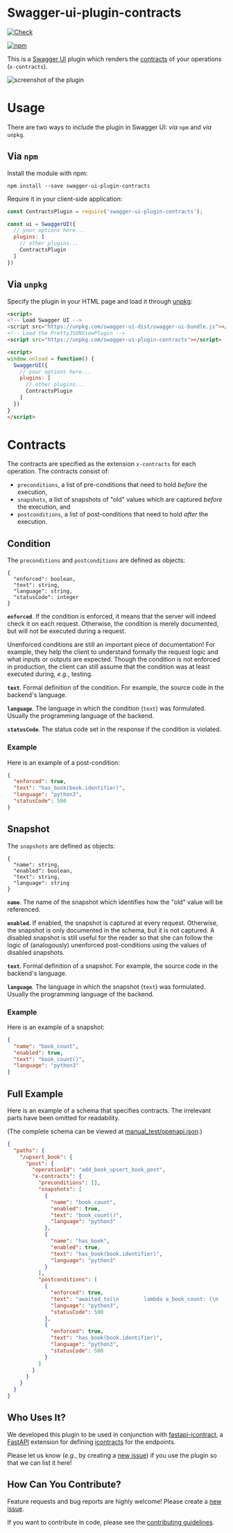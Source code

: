 # Swagger-ui-plugin-contracts

[![Check](
https://github.com/mristin/swagger-ui-plugin-contracts/actions/workflows/check-push-to-main.yml/badge.svg
)](
https://github.com/mristin/swagger-ui-plugin-contracts/actions/workflows/check-push-to-main.yml
)

[![npm](https://img.shields.io/npm/v/swagger-ui-plugin-contracts)](
https://www.npmjs.com/package/swagger-ui-plugin-contracts
)

This is a [Swagger UI] plugin which renders the [contracts] of your operations (`x-contracts`).

[Swagger UI]: https://swagger.io/tools/swagger-ui/
[contracts]: https://en.wikipedia.org/wiki/Design_by_contract

![screenshot of the plugin](screenshot.png)

# Usage

There are two ways to include the plugin in Swagger UI: *via* `npm` and *via* `unpkg`.

## Via `npm`

Install the module with npm:

```
npm install --save swagger-ui-plugin-contracts
```

Require it in your client-side application:

```javascript
const ContractsPlugin = require('swagger-ui-plugin-contracts');

const ui = SwaggerUI({
  // your options here...
  plugins: [
    // other plugins...
    ContractsPlugin
  ]
})
```

## Via `unpkg`

Specify the plugin in your HTML page and load it through [unpkg]:

```html
<script>
<!-- Load Swagger UI -->
<script src="https://unpkg.com/swagger-ui-dist/swagger-ui-bundle.js"></script> 
<!-- Load the PrettyJSONViewPlugin -->
<script src="https://unpkg.com/swagger-ui-plugin-contracts"></script>

<script>
window.onload = function() {
  SwaggerUI({
    // your options here...
    plugins: [
      // other plugins...
      ContractsPlugin
    ]
  })
}
</script>
```

[unpkg]: https://unpkg.com/

# Contracts

The contracts are specified as the extension `x-contracts` for each operation.
The contracts consist of:
* `preconditions`, a list of pre-conditions that need to hold *before* the execution,
* `snapshots`, a list of snapshots of "old" values which are captured *before* the execution, and
* `postconditions`, a list of post-conditions that need to hold *after* the execution.

## Condition

The `preconditions` and `postconditions` are defined as objects:

```
{
  "enforced": boolean,
  "text": string,
  "language": string,
  "statusCode": integer
}
```

**`enforced`**. 
If the condition is enforced, it means that the server will indeed check it on each request.
Otherwise, the condition is merely documented, but will not be executed during a request.

Unenforced conditions are still an important piece of documentation!
For example, they help the client to understand formally the request logic and what inputs or 
outputs are expected.
Though the condition is not enforced in production, the client can still assume that the condition
was at least executed during, *e.g.*, testing.

**`text`**.
Formal definition of the condition. 
For example, the source code in the backend's language.

**`language`**. 
The language in which the condition (`text`) was formulated.
Usually the programming language of the backend.

**`statusCode`**.
The status code set in the response if the condition is violated.

### Example

Here is an example of a post-condition:

```json
{
  "enforced": true,
  "text": "has_book(book.identifier)",
  "language": "python3",
  "statusCode": 500
}
```

## Snapshot

The `snapshots` are defined as objects:

```
{
  "name": string,
  "enabled": boolean,
  "text": string,
  "language": string
}
```

**`name`**. 
The name of the snapshot which identifies how the "old" value will be referenced.

**`enabled`**.
If enabled, the snapshot is captured at every request.
Otherwise, the snapshot is only documented in the schema, but it is not captured.
A disabled snapshot is still useful for the reader so that she can follow the logic of (analogously)
unenforced post-conditions using the values of disabled snapshots.

**`text`**.
Formal definition of a snapshot.
For example, the source code in the backend's language.

**`language`**. 
The language in which the snapshot (`text`) was formulated.
Usually the programming language of the backend.

### Example

Here is an example of a snapshot:

```json
{
  "name": "book_count",
  "enabled": true,
  "text": "book_count()",
  "language": "python3"
}
```

## Full Example

Here is an example of a schema that specifies contracts. 
The irrelevant parts have been omitted for readability.

(The complete schema can be viewed at [manual_test/openapi.json].)

[manual_test/openapi.json]: manual_test/openapi.json 

```json
{
  "paths": {
    "/upsert_book": {
      "post": {
        "operationId": "add_book_upsert_book_post",
        "x-contracts": {
          "preconditions": [],
          "snapshots": [
            {
              "name": "book_count",
              "enabled": true,
              "text": "book_count()",
              "language": "python3"
            },
            {
              "name": "has_book",
              "enabled": true,
              "text": "has_book(book.identifier)",
              "language": "python3"
            }
          ],
          "postconditions": [
            {
              "enforced": true,
              "text": "awaited_to(\n        lambda a_book_count: (\n                OLD.book_count + 1 == a_book_count if not OLD.has_book\n                else OLD.book_count == a_book_count),\n        book_count())",
              "language": "python3",
              "statusCode": 500
            },
            {
              "enforced": true,
              "text": "has_book(book.identifier)",
              "language": "python3",
              "statusCode": 500
            }
          ]
        }
      }
    }
  }
}
```

## Who Uses It?

We developed this plugin to be used in conjunction with [fastapi-icontract], a [FastAPI] extension
for defining [icontracts] for the endpoints.

Please let us know (*e.g.*, by creating a [new issue]) if you use the plugin so that we can list it
here!

[fastapi-icontract]: https://github.com/mristin/fastapi-icontract
[FastAPI]: https://fastapi.tiangolo.com/
[icontracts]: https://github.com/Parquery/icontract
[new issue]: https://github.com/mristin/swagger-ui-plugin-contracts/issues/new

## How Can You Contribute?

Feature requests and bug reports are highly welcome!
Please create a [new issue].

If you want to contribute in code, please see the [contributing guidelines].

[contributing guidelines]: CONTRIBUTING.md
